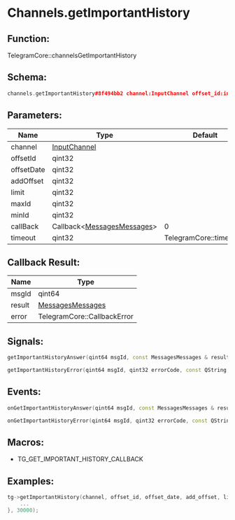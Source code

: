 # Channels.getImportantHistory

## Function:

TelegramCore::channelsGetImportantHistory

## Schema:

```c++
channels.getImportantHistory#8f494bb2 channel:InputChannel offset_id:int offset_date:int add_offset:int limit:int max_id:int min_id:int = messages.Messages;
```
## Parameters:

|Name|Type|Default|
|----|----|-------|
|channel|[InputChannel](../../types/inputchannel.md)||
|offsetId|qint32||
|offsetDate|qint32||
|addOffset|qint32||
|limit|qint32||
|maxId|qint32||
|minId|qint32||
|callBack|Callback&lt;[MessagesMessages](../../types/messagesmessages.md)&gt;|0|
|timeout|qint32|TelegramCore::timeOut()|

## Callback Result:

|Name|Type|
|----|----|
|msgId|qint64|
|result|[MessagesMessages](../../types/messagesmessages.md)|
|error|TelegramCore::CallbackError|

## Signals:

```c++
getImportantHistoryAnswer(qint64 msgId, const MessagesMessages & result)
```
```c++
getImportantHistoryError(qint64 msgId, qint32 errorCode, const QString &errorText)
```

## Events:

```c++
onGetImportantHistoryAnswer(qint64 msgId, const MessagesMessages & result)
```
```c++
onGetImportantHistoryError(qint64 msgId, qint32 errorCode, const QString &errorText)
```

## Macros:

* TG_GET_IMPORTANT_HISTORY_CALLBACK

## Examples:

```c++
tg->getImportantHistory(channel, offset_id, offset_date, add_offset, limit, max_id, min_id, [=](TG_GET_IMPORTANT_HISTORY_CALLBACK){
    ...
}, 30000);
```
